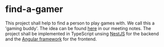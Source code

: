 # find-a-gamer
This project shall help to find a person to play games with. We call this a 'gaming buddy'.
The idea can be found [here](https://github.com/Grimmig18/find-a-gamer/blob/master/Planning/planning01.md#meeting-notes-from-06032020) in our meeting notes.
The project shall be implemented in TypeScript unsing [NestJS](https://nestjs.com/) for the backend and the [Angular framework](https://angular.io/) for the frontend.
